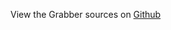 
<!--
FrozenIsBool False
-->

View the Grabber sources on [Github](https://github.com/Ledoux/ShareYourSystem/tree/master/ShareYourSystem/Walkers/Installer)

